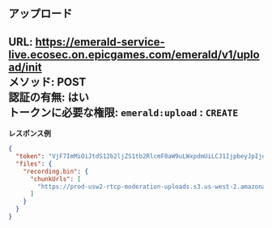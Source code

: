 ## アップロード

URL: https://emerald-service-live.ecosec.on.epicgames.com/emerald/v1/upload/init \
メソッド: POST \
認証の有無: はい \
   トークンに必要な権限: `emerald:upload` : `CREATE`
---

__レスポンス例__

```json
{
  "token": "VjF7ImMiOiJtdS12b2ljZS1tb2RlcmF0aW9uLWxpdmUiLCJ1IjpbeyJpIjoiIiwiZCI6InMzOi8vcHJvZC11c3cyLXJ0Y3AtbW9kZXJhdGlvbi11cGxvYWRzL3ZvaWNlLW1vZGVyYXRpb24tbGl2ZS81MTc5MzBjMC0xYTRlLTRmMWUtYjFhMi1mNGM5NzQ0Y2Y0YWIvcmVjb3JkaW5nLmJpbiIsImYiOiJyZWNvcmRpbmcuYmluIn1dfQ==",
  "files": {
    "recording.bin": {
      "chunkUrls": [
        "https://prod-usw2-rtcp-moderation-uploads.s3.us-west-2.amazonaws.com/voice-moderation-live/517930c0-1a4e-4f1e-b1a2-f4c9744cf4ab/recording.bin?X-Amz-Algorithm=XXX&X-Amz-Credential=XXX&X-Amz-Date=XXX&X-Amz-Expires=XXX&X-Amz-Security-Token=XXX&X-Amz-SignedHeaders=XXX&X-Amz-Signature=XXX"
      ]
    }
  }
}
```
